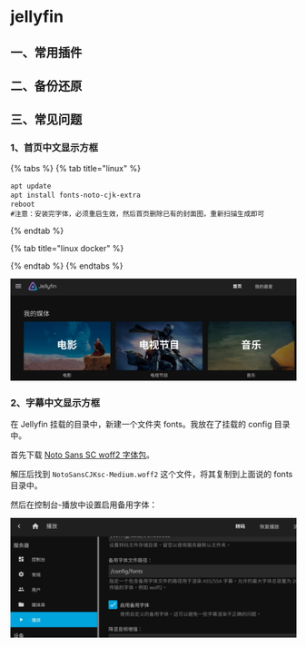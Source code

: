 # jellyfin

## 一、常用插件

## 二、备份还原

## 三、常见问题

### 1、首页中文显示方框

{% tabs %}
{% tab title="linux" %}
```
apt update
apt install fonts-noto-cjk-extra
reboot
#注意：安装完字体，必须重启生效，然后首页删除已有的封面图，重新扫描生成即可
```
{% endtab %}

{% tab title="linux docker" %}

{% endtab %}
{% endtabs %}

![](<../.gitbook/assets/image (29).png>)

### 2、字幕中文显示方框

在 Jellyfin 挂载的目录中，新建一个文件夹 fonts。我放在了挂载的 config 目录中。

首先下载 [Noto Sans SC woff2 字体包](https://github.com/CodePlayer/webfont-noto/raw/master/release/NotoSansCJKsc-hinted-standard.zip)。

解压后找到 `NotoSansCJKsc-Medium.woff2` 这个文件，将其复制到上面说的 fonts 目录中。

然后在控制台-播放中设置启用备用字体：

![](<../.gitbook/assets/image (30).png>)

